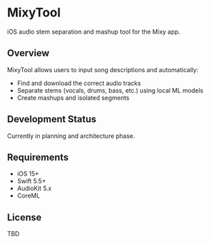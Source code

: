 # MixyTool

iOS audio stem separation and mashup tool for the Mixy app.

## Overview

MixyTool allows users to input song descriptions and automatically:
- Find and download the correct audio tracks
- Separate stems (vocals, drums, bass, etc.) using local ML models
- Create mashups and isolated segments

## Development Status

Currently in planning and architecture phase.

## Requirements

- iOS 15+
- Swift 5.5+
- AudioKit 5.x
- CoreML

## License

TBD 